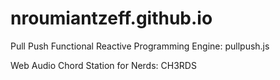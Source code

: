 # nroumiantzeff.github.io

Pull Push Functional Reactive Programming Engine: pullpush.js

Web Audio Chord Station for Nerds: CH3RDS
